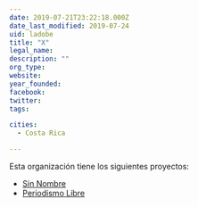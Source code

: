 ```yaml
---
date: 2019-07-21T23:22:18.000Z
date_last_modified: 2019-07-24
uid: ladobe
title: "X"
legal_name: 
description: ""
org_type: 
website: 
year_founded: 
facebook: 
twitter: 
tags:

cities: 
  - Costa Rica

---
```


Esta organización tiene los siguientes proyectos:

- [Sin Nombre](/i/sin-nombre.html)
- [Periodismo Libre](/i/periodismo-libre.html)
